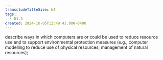 ```yaml
---
transcludeTitleSize: h4
tags:
  - D1.3
created: 2024-10-05T12:49:42.000-0400
---
```

describe ways in which computers are or could be used to reduce resource use and to support environmental protection measures (e.g., computer modelling to reduce use of physical resources; management of natural resources);
